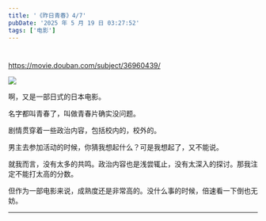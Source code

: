 ```yaml
---
title: '《昨日青春》4/7'
pubDate: '2025 年 5 月 19 日 03:27:52'
tags: ['电影']
---
```


# 

https://movie.douban.com/subject/36960439/

![](https://fastly.jsdelivr.net/gh/bucketio/img18@main/2025/05/19/1747595975004-db26cacc-b792-4882-b32e-c50c9f84e238.png)

啊，又是一部日式的日本电影。

名字都叫青春了，叫做青春片确实没问题。

剧情贯穿着一些政治内容，包括校内的，校外的。

男主去参加活动的时候，你猜我想起什么？可是我想起了，又不能说。

就我而言，没有太多的共鸣。政治内容也是浅尝辄止，没有太深入的探讨。那我注定不能打太高的分数。

但作为一部电影来说，成熟度还是非常高的。没什么事的时候，倍速看一下倒也无妨。

---



